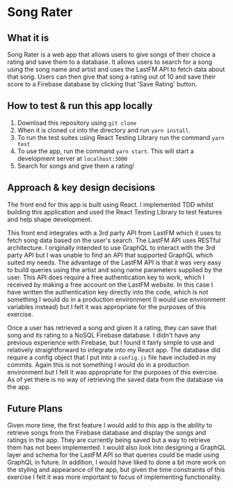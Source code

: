 # Song Rater

## What it is
Song Rater is a web app that allows users to give songs of their choice a rating and save them to a database. It allows users to search for a song using the song name and artist and uses the LastFM API to fetch data about that song. Users can then give that song a rating out of 10 and save their score to a Firebase database by clicking that 'Save Rating' button.

## How to test & run this app locally
1. Download this repository using `git clone`
2. When it is cloned `cd` into the directory and run `yarn install`.
3. To run the test suites using React Testing Library run the command `yarn test`
4. To use the app, run the command `yarn start`. This will start a development server at `localhost:3000`
5. Search for songs and give them a rating!

## Approach & key design decisions
The front end for this app is built using React. I implemented TDD whilst building this application and used the React Testing Library to test features and help shape development. 

This front end integrates with a 3rd party API from LastFM which it uses to fetch song data based on the user's search. The LastFM API uses RESTful architecture. I originally intended to use GraphQL to interact with the 3rd party API but I was unable to find an API that supported GraphQL which suited my needs. The advantage of the LastFM API is that it was very easy to build queries using the artist and song name parameters supplied by the user. This API does require a free authentication key to work, which I received by making a free account on the LastFM website. In this case I have written the authentication key directly into the code, which is not something I would do in a production environment (I would use environment variables instead) but I felt it was appropriate for the purposes of this exercise.

Once a user has retrieved a song and given it a rating, they can save that song and its rating to a NoSQL Firebase database. I didn't have any previous experience with Firebase, but I found it fairly simple to use and relatively straightforward to integrate into my React app. The database did require a config object that I put into a `config.js` file have included in my commits. Again this is not something I would do in a production environment but I felt it was appropriate for the purposes of this exercise. As of yet there is no way of retrieving the saved data from the database via the app.

## Future Plans
Given more time, the first feature I would add to this app is the ability to retrieve songs from the Firebase database and display the songs and ratings in the app. They are currently being saved but a way to retrieve them has not been implemented. I would also look into designing a GraphQL layer and schema for the LastFM API so that queries could be made using GraphQL in future. In addition, I would have liked to done a bit more work on the styling and appearance of the app, but given the time constraints of this exercise I felt it was more important to focus of implementing functionality.